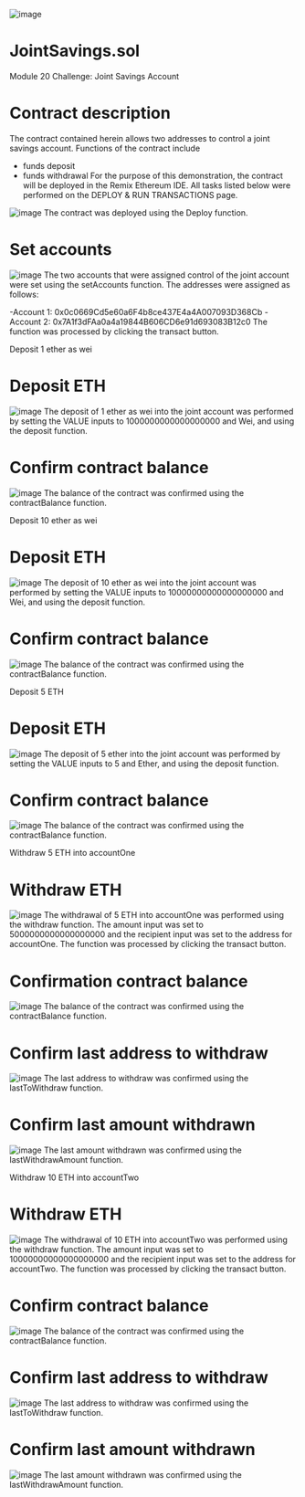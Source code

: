 ![image](https://github.com/dylan860/JointSavings.sol/assets/127907809/e6274866-0a9c-4ff6-8bb0-fcb3a85286f3)
# JointSavings.sol
Module 20 Challenge: Joint Savings Account
# Contract description
The contract contained herein allows two addresses to control a joint savings account. Functions of the contract include
- funds deposit
- funds withdrawal
For the purpose of this demonstration, the contract will be deployed in the Remix Ethereum IDE. All tasks listed below were performed on the DEPLOY & RUN TRANSACTIONS page.

![image](https://github.com/dylan860/JointSavings.sol/assets/127907809/d98f1fa7-e4de-42e3-a180-cfdbab0fe89c)
The contract was deployed using the Deploy function.

# Set accounts
![image](https://github.com/dylan860/JointSavings.sol/assets/127907809/903db262-4ea1-42bb-94bb-1fab5b585ff3)
The two accounts that were assigned control of the joint account were set using the setAccounts function. The addresses were assigned as follows:

-Account 1: 0x0c0669Cd5e60a6F4b8ce437E4a4A007093D368Cb
-Account 2: 0x7A1f3dFAa0a4a19844B606CD6e91d693083B12c0
The function was processed by clicking the transact button.

Deposit 1 ether as wei
# Deposit ETH
![image](https://github.com/dylan860/JointSavings.sol/assets/127907809/7b3b58a9-0873-41bd-949f-be49002453ce)
The deposit of 1 ether as wei into the joint account was performed by setting the VALUE inputs to 1000000000000000000 and Wei, and using the deposit function.

# Confirm contract balance
![image](https://github.com/dylan860/JointSavings.sol/assets/127907809/1cc41e44-6c65-4ab8-8d96-1de42d7efc59)
The balance of the contract was confirmed using the contractBalance function.

Deposit 10 ether as wei
# Deposit ETH
![image](https://github.com/dylan860/JointSavings.sol/assets/127907809/978afb8f-31d7-405e-b8da-43f4e9d319d1)
The deposit of 10 ether as wei into the joint account was performed by setting the VALUE inputs to 10000000000000000000 and Wei, and using the deposit function.

# Confirm contract balance
![image](https://github.com/dylan860/JointSavings.sol/assets/127907809/975a246e-f1a5-496f-ae47-1330ec164fbb)
The balance of the contract was confirmed using the contractBalance function.

Deposit 5 ETH
# Deposit ETH
![image](https://github.com/dylan860/JointSavings.sol/assets/127907809/3a04e1a9-9217-4199-ac2f-89c54d9f8ece)
The deposit of 5 ether into the joint account was performed by setting the VALUE inputs to 5 and Ether, and using the deposit function.

# Confirm contract balance
![image](https://github.com/dylan860/JointSavings.sol/assets/127907809/561f3a42-e6d7-4b13-8145-bbcd5bad280c)
The balance of the contract was confirmed using the contractBalance function.

Withdraw 5 ETH into accountOne
# Withdraw ETH
![image](https://github.com/dylan860/JointSavings.sol/assets/127907809/e246e35d-bd94-4bc6-897c-3eca11616dc4)
The withdrawal of 5 ETH into accountOne was performed using the withdraw function. The amount input was set to 5000000000000000000 and the recipient input was set to the address for accountOne. The function was processed by clicking the transact button.

# Confirmation contract balance
![image](https://github.com/dylan860/JointSavings.sol/assets/127907809/20b5a578-2ae4-4da6-96ac-8e4044d2d297)
The balance of the contract was confirmed using the contractBalance function.

# Confirm last address to withdraw
![image](https://github.com/dylan860/JointSavings.sol/assets/127907809/4fe1236a-d2c0-469e-9870-eed78c171695)
The last address to withdraw was confirmed using the lastToWithdraw function.

# Confirm last amount withdrawn
![image](https://github.com/dylan860/JointSavings.sol/assets/127907809/f857ee45-5f87-4291-af62-22ad394bdcb1)
The last amount withdrawn was confirmed using the lastWithdrawAmount function.

Withdraw 10 ETH into accountTwo
# Withdraw ETH
![image](https://github.com/dylan860/JointSavings.sol/assets/127907809/c5bccea0-7763-4ef4-b943-ceacbb46b726)
The withdrawal of 10 ETH into accountTwo was performed using the withdraw function. The amount input was set to 10000000000000000000 and the recipient input was set to the address for accountTwo. The function was processed by clicking the transact button.

# Confirm contract balance
![image](https://github.com/dylan860/JointSavings.sol/assets/127907809/971e4f86-2596-4852-a99f-bd50af938317)
The balance of the contract was confirmed using the contractBalance function.

# Confirm last address to withdraw
![image](https://github.com/dylan860/JointSavings.sol/assets/127907809/d29b5472-f7ce-464c-9e09-8262dd657f08)
The last address to withdraw was confirmed using the lastToWithdraw function.

# Confirm last amount withdrawn
![image](https://github.com/dylan860/JointSavings.sol/assets/127907809/5b58ab25-bfa8-4ba3-b612-d8c8d03c3a92)
The last amount withdrawn was confirmed using the lastWithdrawAmount function.
















